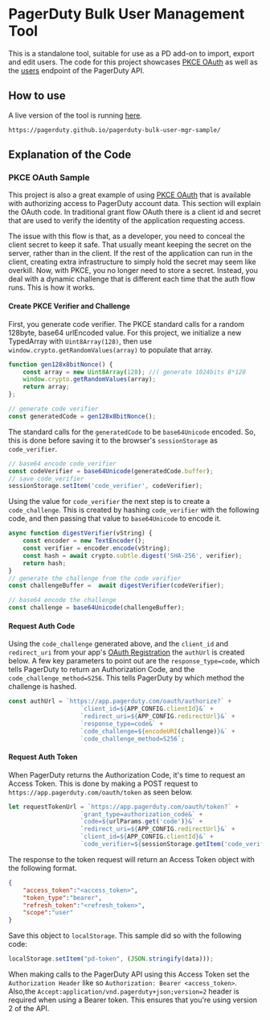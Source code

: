 # PagerDuty Bulk User Management Tool

This is a standalone tool, suitable for use as a PD add-on to import, export and edit users. The code for this project showcases [PKCE OAuth](https://v2.developer.pagerduty.com/docs/oauth-2-functionality) as well as the [users](https://api-reference.pagerduty.com/#!/Users/get_users) endpoint of the PagerDuty API.

## How to use
A live version of the tool is running [here](https://pagerduty.github.io/pagerduty-bulk-user-mgr-sample/).
```
https://pagerduty.github.io/pagerduty-bulk-user-mgr-sample/
```
## Explanation of the Code

### PKCE OAuth Sample
This project is also a great example of using [PKCE OAuth](https://oauth.net/2/pkce/) that is available with authorizing access to PagerDuty account data. This section will explain the OAuth code. In traditional grant flow OAuth there is a client id and secret that are used to verify the identity of the application requesting access.

The issue with this flow is that, as a developer, you need to conceal the client secret to keep it safe. That usually meant keeping the secret on the server, rather than in the client. If the rest of the application can run in the client, creating extra infrastructure to simply hold the secret may seem like overkill. Now, with PKCE, you no longer need to store a secret. Instead, you deal with a dynamic challenge that is different each time that the auth flow runs. This is how it works.

#### Create PKCE Verifier and Challenge
First, you generate code verifier. The PKCE standard calls for a random 128byte, base64 urlEncoded value. For this project, we initialize a new TypedArray with `Uint8Array(128)`, then use `window.crypto.getRandomValues(array)` to populate that array. 

```javascript
function gen128x8bitNonce() {
    const array = new Uint8Array(128); //( generate 1024bits 8*128
    window.crypto.getRandomValues(array);
    return array;
};

// generate code verifier
const generatedCode = gen128x8bitNonce();
```


The standard calls for the `generatedCode` to be `base64Unicode` encoded. So, this is done before saving it to the browser's `sessionStorage` as `code_verifier`.

```javascript
// base64 encode code_verifier
const codeVerifier = base64Unicode(generatedCode.buffer);        
// save code_verifier
sessionStorage.setItem('code_verifier', codeVerifier);
```

Using the value for `code_verifier` the next step is to create a `code_challenge`. This is created by hashing `code_verifier` with the following code, and then  passing that value to `base64Unicode` to encode it.

```javascript
async function digestVerifier(vString) {
    const encoder = new TextEncoder();
    const verifier = encoder.encode(vString);
    const hash = await crypto.subtle.digest('SHA-256', verifier);
    return hash;
}
// generate the challenge from the code verifier
const challengeBuffer =  await digestVerifier(codeVerifier);

// base64 encode the challenge
const challenge = base64Unicode(challengeBuffer); 
```

#### Request Auth Code
Using the `code_challenge` generated above, and the `client_id` and `redirect_uri` from your app's [OAuth Registration](https://v2.developer.pagerduty.com/docs/oauth-2-functionality) the `authUrl` is created below. A few key parameters to point out are the `response_type=code`, which tells PagerDuty to return an Authorization Code, and the `code_challenge_method=S256`. This tells PagerDuty by which method the challenge is hashed.

```javascript
const authUrl = `https://app.pagerduty.com/oauth/authorize?` +
                    `client_id=${APP_CONFIG.clientId}&` +
                    `redirect_uri=${APP_CONFIG.redirectUrl}&` + 
                    `response_type=code&` +
                    `code_challenge=${encodeURI(challenge)}&` + 
                    `code_challenge_method=S256`;
```



#### Request Auth Token
When PagerDuty returns the Authorization Code, it's time to request an Access Token. This is done by making a POST request to `https://app.pagerduty.com/oauth/token` as seen below.

```javascript
let requestTokenUrl = `https://app.pagerduty.com/oauth/token?` + 
                    `grant_type=authorization_code&` + 
                    `code=${urlParams.get('code')}&` +
                    `redirect_uri=${APP_CONFIG.redirectUrl}&` + 
                    `client_id=${APP_CONFIG.clientId}&` + 
                    `code_verifier=${sessionStorage.getItem('code_verifier')}`;
```
The response to the token request will return an Access Token object  with the following format.

```json        
{
    "access_token":"<access_token>",
    "token_type":"bearer",
    "refresh_token":"<refresh_token>",
    "scope":"user"
}
```
Save this object to `localStorage`. This sample did so with the following code:

```javascript 
localStorage.setItem("pd-token", (JSON.stringify(data)));
```

When making calls to the PagerDuty API using this Access Token set the  `Authorization Header` like so `Authorization: Bearer <access_token>`. Also,the `Accept:application/vnd.pagerduty+json;version=2` header is required when using a Bearer token. This ensures that you're using version 2 of the API.